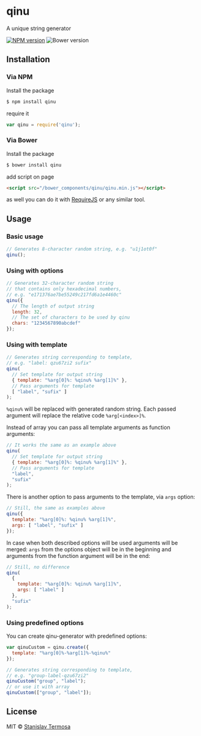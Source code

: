 # qinu

A unique string generator

[![NPM version](https://img.shields.io/npm/v/qinu.svg?style=flat-square)](https://www.npmjs.com/package/qinu)
![Bower version](https://img.shields.io/bower/v/qinu.svg?style=flat-square)

## Installation

### Via NPM

Install the package

```bash
$ npm install qinu
```

require it

```js
var qinu = require('qinu');
```

### Via Bower

Install the package

```bash
$ bower install qinu
```

add script on page

```html
<script src="/bower_components/qinu/qinu.min.js"></script>
```

as well you can do it with [RequireJS](http://requirejs.org/) or any similar tool.

## Usage

### Basic usage

```js
// Generates 8-character random string, e.g. "u1j1ot0f"
qinu();
```

### Using with options

```js
// Generates 32-character random string
// that contains only hexadecimal numbers,
// e.g. "e171376ae7be55249c217fd6a1e4460c"
qinu({
  // The length of output string
  length: 32,
  // The set of characters to be used by qinu
  chars: "1234567890abcdef"
});
```

### Using with template

```js
// Generates string corresponding to template,
// e.g. "label: qzu67zi2 sufix"
qinu(
  // Set template for output string
  { template: "%arg[0]%: %qinu% %arg[1]%" },
  // Pass arguments for template
  [ "label", "sufix" ]
);
```

`%qinu%` will be replaced with generated random string. Each passed argument will replace the relative code `%arg[<index>]%`.

Instead of array you can pass all template arguments as function arguments:

```js
// It works the same as an example above
qinu(
  // Set template for output string
  { template: "%arg[0]%: %qinu% %arg[1]%" },
  // Pass arguments for template
  "label",
  "sufix"
);
```

There is another option to pass arguments to the template, via `args` option:

```js
// Still, the same as examples above
qinu({
  template: "%arg[0]%: %qinu% %arg[1]%",
  args: [ "label", "sufix" ]
});
```

In case when both described options will be used arguments will be merged: `args` from the options object will be in the beginning and arguments from the function argument will be in the end:

```js
// Still, no difference
qinu(
  {
    template: "%arg[0]%: %qinu% %arg[1]%",
    args: [ "label" ]
  },
  "sufix"
);
```

### Using predefined options

You can create qinu-generator with predefined options:

```js
var qinuCustom = qinu.create({
  template: "%arg[0]%-%arg[1]%-%qinu%"
});

// Generates string corresponding to template,
// e.g. "group-label-qzu67zi2"
qinuCustom("group", "label");
// or use it with array
qinuCustom(["group", "label"]);
```

## License

MIT © [Stanislav Termosa](https://github.com/termosa)

